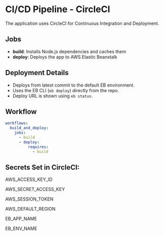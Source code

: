 # CI/CD Pipeline - CircleCI

The application uses CircleCI for Continuous Integration and Deployment.

## Jobs

- **build**: Installs Node.js dependencies and caches them
- **deploy**: Deploys the app to AWS Elastic Beanstalk

## Deployment Details

- Deploys from latest commit to the default EB environment.
- Uses the EB CLI (`eb deploy`) directly from the repo.
- Deploy URL is shown using `eb status`.

## Workflow

```yaml
workflows:
  build_and_deploy:
    jobs:
      - build
      - deploy:
          requires:
            - build
```


## Secrets Set in CircleCI:

AWS_ACCESS_KEY_ID

AWS_SECRET_ACCESS_KEY

AWS_SESSION_TOKEN

AWS_DEFAULT_REGION

EB_APP_NAME

EB_ENV_NAME
